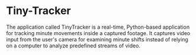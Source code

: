 # Tiny-Tracker
The application called TinyTracker is a real-time, Python-based application for tracking minute movements inside a captured footage. It captures video input from the user's camera for examining minute shifts instead of relying on a computer to analyze predefined streams of video.
